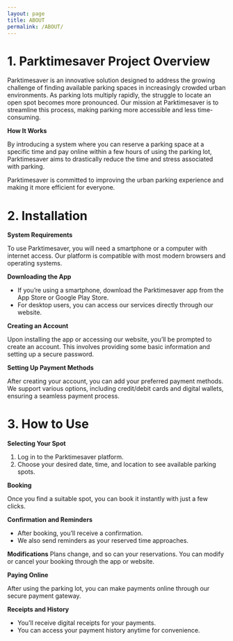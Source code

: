 ```yaml
---
layout: page
title: ABOUT
permalink: /ABOUT/
---
```


# **1. Parktimesaver Project Overview**

 Parktimesaver is an innovative solution designed to address the growing challenge of finding available parking spaces in increasingly crowded urban environments. As parking lots multiply rapidly, the struggle to locate an open spot becomes more pronounced. Our mission at Parktimesaver is to streamline this process, making parking more accessible and less time-consuming.

 **How It Works**

 By introducing a system where you can reserve a parking space at a specific time and pay online within a few hours of using the parking lot, Parktimesaver aims to drastically reduce the time and stress associated with parking.

 Parktimesaver is committed to improving the urban parking experience and making it more efficient for everyone.


# **2. Installation**

 **System Requirements**

 To use Parktimesaver, you will need a smartphone or a computer with internet access. Our platform is compatible with most modern browsers and operating systems.

 **Downloading the App**
 - If you’re using a smartphone, download the Parktimesaver app from the App Store or Google Play Store.
 - For desktop users, you can access our services directly through our website.

 **Creating an Account**

 Upon installing the app or accessing our website, you’ll be prompted to create an account. This involves providing some basic information and setting up a secure password.

 **Setting Up Payment Methods**

 After creating your account, you can add your preferred payment methods. We support various options, including credit/debit cards and digital wallets, ensuring a seamless payment process.


# **3. How to Use**

 **Selecting Your Spot**
 1. Log in to the Parktimesaver platform.
 2. Choose your desired date, time, and location to see available parking spots.

 **Booking**

 Once you find a suitable spot, you can book it instantly with just a few clicks.

 **Confirmation and Reminders**
 - After booking, you’ll receive a confirmation.
 - We also send reminders as your reserved time approaches.

 **Modifications**
 Plans change, and so can your reservations. You can modify or cancel your booking through the app or website.

 **Paying Online**
 
 After using the parking lot, you can make payments online through our secure payment gateway.

 **Receipts and History**
 - You’ll receive digital receipts for your payments.
 - You can access your payment history anytime for convenience.